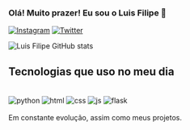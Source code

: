 
### Olá! Muito prazer! Eu sou o Luis Filipe 👋

[![Instagram](https://img.shields.io/badge/Instagram-E4405F?style=for-the-badge&logo=instagram&logoColor=white)](https://instagram.com/lfsl_lipe)
[![Twitter](https://img.shields.io/badge/Twitter-1DA1F2?style=for-the-badge&logo=twitter&logoColor=white)](https://twitter.com/lfslDEV)

![Luis Filipe GitHub stats](https://github-readme-stats.vercel.app/api?username=lfslDEV&show_icons=true&theme=merko)

## Tecnologias que uso no meu dia

<div stlye="display: inline_block"><br/>
    <img align="center" alt="python" src="https://img.shields.io/badge/Python-14354C?style=for-the-badge&logo=python&logoColor=white">
    <img align="center" alt="html" src="https://img.shields.io/badge/HTML-239120?style=for-the-badge&logo=html5&logoColor=white">
    <img align="center" alt="css" src="https://img.shields.io/badge/CSS-239120?&style=for-the-badge&logo=css3&logoColor=white">
    <img align="center" alt="js" src="https://img.shields.io/badge/JavaScript-F7DF1E?style=for-the-badge&logo=javascript&logoColor=black">
    <img align="center" alt="flask" src="https://img.shields.io/badge/Flask-000000?style=for-the-badge&logo=flask&logoColor=white">    
</div>
</br>
Em constante evolução, assim como meus projetos. 



